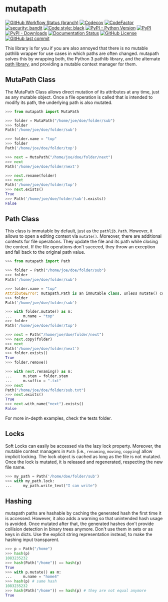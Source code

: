 # mutapath

[![GitHub Workflow Status (branch)](https://img.shields.io/github/workflow/status/matfax/mutapath/build/master?style=for-the-badge)](https://github.com/matfax/mutapath/actions)
[![Codecov](https://img.shields.io/codecov/c/github/matfax/mutapath?style=for-the-badge)](https://codecov.io/gh/matfax/mutapath)
[![CodeFactor](https://www.codefactor.io/repository/github/matfax/mutapath/badge?style=for-the-badge)](https://www.codefactor.io/repository/github/matfax/mutapath)
[![security: bandit](https://img.shields.io/badge/security-bandit-purple.svg?style=for-the-badge)](https://github.com/PyCQA/bandit)
[![Code style: black](https://img.shields.io/badge/code%20style-black-000000.svg?style=for-the-badge)](https://github.com/psf/black)
[![PyPI - Python Version](https://img.shields.io/pypi/pyversions/mutapath?style=for-the-badge)](https://pypi.org/project/mutapath/)
[![PyPI](https://img.shields.io/pypi/v/mutapath?color=%2339A7A6&style=for-the-badge)](https://pypi.org/project/mutapath/)
[![PyPI - Downloads](https://img.shields.io/pypi/dm/mutapath?color=%231447F9&style=for-the-badge)](https://pypistats.org/packages/mutapath)
[![Documentation Status](https://readthedocs.org/projects/mutapath/badge/?version=latest&style=for-the-badge)](https://mutapath.readthedocs.io/en/latest/?badge=latest)
[![GitHub License](https://img.shields.io/github/license/matfax/mutapath.svg?style=for-the-badge)](https://github.com/matfax/mutapath/blob/master/LICENSE)
[![GitHub last commit](https://img.shields.io/github/last-commit/matfax/mutapath?color=%232954A5&style=for-the-badge)](https://github.com/matfax/mutapath/commits/master)


This library is for you if you are also annoyed that there is no mutable pathlib wrapper for use cases in which paths are often changed.
mutapath solves this by wrapping both, the Python 3 pathlib library, and the alternate  [path library](https://pypi.org/project/path/), and providing a mutable context manager for them.

## MutaPath Class

The MutaPath Class allows direct mutation of its attributes at any time, just as any mutable object.
Once a file operation is called that is intended to modify its path, the underlying path is also mutated.

```python
>>> from mutapath import MutaPath
```
```python
>>> folder = MutaPath("/home/joe/doe/folder/sub")
>>> folder
Path('/home/joe/doe/folder/sub')
```
```python
>>> folder.name = "top"
>>> folder
Path('/home/joe/doe/folder/top')
```
```python
>>> next = MutaPath("/home/joe/doe/folder/next")
>>> next
Path('/home/joe/doe/folder/next')
```
```python
>>> next.rename(folder)
>>> next
Path('/home/joe/doe/folder/top')
>>> next.exists()
True
>>> Path('/home/joe/doe/folder/sub').exists()
False
```

## Path Class

This class is immutable by default, just as the `pathlib.Path`. However, it allows to open a editing context via `mutate()`.
Moreover, there are additional contexts for file operations. They update the file and its path while closing the context.
If the file operations don't succeed, they throw an exception and fall back to the original path value.

```python
>>> from mutapath import Path
```
```python
>>> folder = Path("/home/joe/doe/folder/sub")
>>> folder
Path('/home/joe/doe/folder/sub')
```
```python
>>> folder.name = "top"
AttributeError: mutapath.Path is an immutable class, unless mutate() context is used.
>>> folder
Path('/home/joe/doe/folder/sub')
```
```python
>>> with folder.mutate() as m:
...     m.name = "top"
>>> folder
Path('/home/joe/doe/folder/top')
```
```python
>>> next = Path("/home/joe/doe/folder/next")
>>> next.copy(folder)
>>> next
Path('/home/joe/doe/folder/next')
>>> folder.exists()
True
>>> folder.remove()
```
```python
>>> with next.renaming() as m:
...     m.stem = folder.stem
...     m.suffix = ".txt"
>>> next
Path("/home/joe/doe/folder/sub.txt")
>>> next.exists()
True
>>> next.with_name("next").exists()
False
```

For more in-depth examples, check the tests folder.

## Locks

Soft Locks can easily be accessed via the lazy lock property.
Moreover, the mutable context managers in `Path` (i.e., `renaming`, `moving`, `copying`) allow implicit locking.
The lock object is cached as long as the file is not mutated. 
Once the lock is mutated, it is released and regenerated, respecting the new file name.

```python
>>> my_path = Path('/home/doe/folder/sub')
>>> with my_path.lock:
...     my_path.write_text("I can write")
```

## Hashing

mutapath paths are hashable by caching the generated hash the first time it is accessed.
However, it also adds a warning so that unintended hash usage is avoided.
Once mutated after that, the generated hashes don't provide collision detection in binary trees anymore.
Don't use them in sets or as keys in dicts.
Use the explicit string representation instead, to make the hashing input transparent.

```python
>>> p = Path("/home")
>>> hash(p)
1083235232
>>> hash(Path("/home")) == hash(p)
True
>>> with p.mutate() as m:
...     m.name = "home4"
>>> hash(p) # same hash
1083235232
>>> hash(Path("/home")) == hash(p) # they are not equal anymore
True
```
